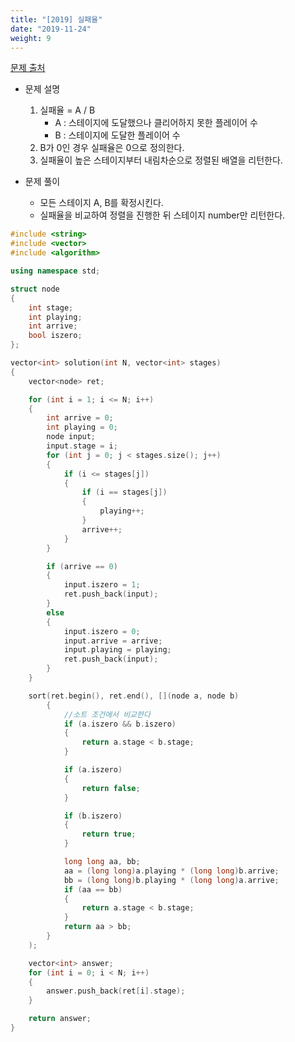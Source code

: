 ```yaml
---
title: "[2019] 실패율"
date: "2019-11-24"
weight: 9
---
```


[문제 출처](https://programmers.co.kr/learn/courses/30/lessons/42889)

- 문제 설명
	1. 실패율 = A / B
		- A : 스테이지에 도달했으나 클리어하지 못한 플레이어 수
		- B : 스테이지에 도달한 플레이어 수 
	2. B가 0인 경우 실패율은 0으로 정의한다.
	3. 실패율이 높은 스테이지부터 내림차순으로 정렬된 배열을 리턴한다.
	
- 문제 풀이
	- 모든 스테이지 A, B를 확정시킨다.
	- 실패율을 비교하여 정렬을 진행한 뒤 스테이지 number만 리턴한다.
	
```cpp
#include <string>
#include <vector>
#include <algorithm>

using namespace std;

struct node
{
	int stage;
	int playing;
	int arrive;
	bool iszero;
};

vector<int> solution(int N, vector<int> stages)
{
	vector<node> ret;

	for (int i = 1; i <= N; i++)
	{
		int arrive = 0;
		int playing = 0;
		node input;
		input.stage = i;
		for (int j = 0; j < stages.size(); j++)
		{
			if (i <= stages[j])
			{
				if (i == stages[j])
				{
					playing++;
				}
				arrive++;
			}
		}

		if (arrive == 0)
		{
			input.iszero = 1;
			ret.push_back(input);
		}
		else
		{
			input.iszero = 0;
			input.arrive = arrive;
			input.playing = playing;
			ret.push_back(input);
		}
	}

	sort(ret.begin(), ret.end(), [](node a, node b)
		{
			//소트 조건에서 비교한다
			if (a.iszero && b.iszero)
			{
				return a.stage < b.stage;
			}

			if (a.iszero)
			{
				return false;
			}

			if (b.iszero)
			{
				return true;
			}

			long long aa, bb;
			aa = (long long)a.playing * (long long)b.arrive;
			bb = (long long)b.playing * (long long)a.arrive;
			if (aa == bb)
			{
				return a.stage < b.stage;
			}
			return aa > bb;
		}
	);

	vector<int> answer;
	for (int i = 0; i < N; i++)
	{
		answer.push_back(ret[i].stage);
	}

	return answer;
}
```